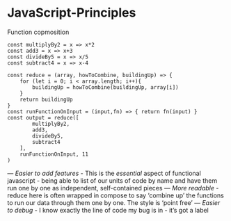 # JavaScript-Principles

Function copmosition
```
const multiplyBy2 = x => x*2 
const add3 = x => x+3 
const divideBy5 = x => x/5
const subtract4 = x => x-4

const reduce = (array, howToCombine, buildingUp) => {
	for (let i = 0; i < array.length; i++){
		buildingUp = howToCombine(buildingUp, array[i])
  	}
  	return buildingUp
}
const runFunctionOnInput = (input,fn) => { return fn(input) }
const output = reduce([
		multiplyBy2,
		add3,
		divideBy5,
		subtract4
  	],
  	runFunctionOnInput, 11 
)
```
— *Easier to add features* - This is the _essential_ aspect of functional javascript - being able to list of our units of code by name and have them run one by one as independent, self-contained pieces 
— *More readable* - reduce here is often wrapped in compose to say ‘combine up’ the functions to run our data through them one by one. The style is ‘point free’ 
— *Easier to debug* - I know exactly the line of code my bug is in - it’s got a label
